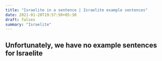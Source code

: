 ```yaml
---
title: "Israelite in a sentence | Israelite example sentences"
date: 2021-01-20T19:57:50+05:30
draft: falses
summary: "Israelite"
---
```

## Unfortunately, we have no example sentences for Israelite                 
